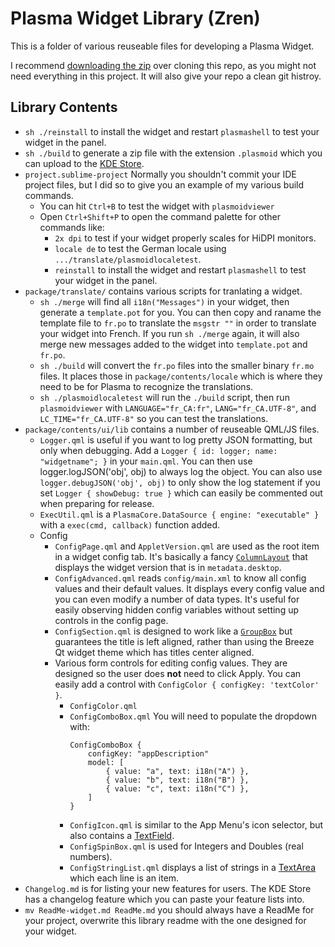 # Plasma Widget Library (Zren)

This is a folder of various reuseable files for developing a Plasma Widget.

I recommend [downloading the zip](https://github.com/Zren/plasma-applet-lib/archive/master.zip) over cloning this repo, as you might not need everything in this project. It will also give your repo a clean git histroy.

## Library Contents

* `sh ./reinstall` to install the widget and restart `plasmashell` to test your widget in the panel.
* `sh ./build` to generate a zip file with the extension `.plasmoid` which you can upload to the [KDE Store](https://store.kde.org).
* `project.sublime-project` Normally you shouldn't commit your IDE project files, but I did so to give you an example of my various build commands.
	* You can hit `Ctrl+B` to test the widget with `plasmoidviewer`
	* Open `Ctrl+Shift+P` to open the command palette for other commands like:
		* `2x dpi` to test if your widget properly scales for HiDPI monitors.
		* `locale de` to test the German locale using `.../translate/plasmoidlocaletest`.
		* `reinstall` to install the widget and restart `plasmashell` to test your widget in the panel.
* `package/translate/` contains various scripts for tranlating a widget.
	* `sh ./merge` will find all `i18n("Messages")` in your widget, then generate a `template.pot` for you. You can then copy and raname the template file to `fr.po` to translate the `msgstr ""` in order to translate your widget into French. If you run `sh ./merge` again, it will also merge new messages added to the widget into `template.pot` and `fr.po`.
	* `sh ./build` will convert the `fr.po` files into the smaller binary `fr.mo` files. It places those in `package/contents/locale` which is where they need to be for Plasma to recognize the translations.
	* `sh ./plasmoidlocaletest` will run the `./build` script, then run `plasmoidviewer` with `LANGUAGE="fr_CA:fr"`, `LANG="fr_CA.UTF-8"`, and `LC_TIME="fr_CA.UTF-8"` so you can test the translations.
* `package/contents/ui/lib` contains a number of reuseable QML/JS files.
	* `Logger.qml` is useful if you want to log pretty JSON formatting, but only when debugging. Add a `Logger { id: logger; name: "widgetname"; }` in your `main.qml`. You can then use logger.logJSON('obj', obj) to always log the object. You can also use `logger.debugJSON('obj', obj)` to only show the log statement if you set `Logger { showDebug: true }` which can easily be commented out when preparing for release.
	* `ExecUtil.qml` is a `PlasmaCore.DataSource { engine: "executable" }` with a `exec(cmd, callback)` function added.
	* Config
		* `ConfigPage.qml` and `AppletVersion.qml` are used as the root item in a widget config tab. It's basically a fancy [`ColumnLayout`](https://doc.qt.io/qt-5/qml-qtquick-layouts-columnlayout.html) that displays the widget version that is in `metadata.desktop`.
		* `ConfigAdvanced.qml` reads `config/main.xml` to know all config values and their default values. It displays every config value and you can even modify a number of data types. It's useful for easily observing hidden config variables without setting up controls in the config page.
		* `ConfigSection.qml` is designed to work like a [`GroupBox`](https://doc.qt.io/qt-5/qml-qtquick-controls-groupbox.html) but guarantees the title is left aligned, rather than using the Breeze Qt widget theme which has titles center aligned.
		* Various form controls for editing config values. They are designed so the user does **not** need to click Apply. You can easily add a control with `ConfigColor { configKey: 'textColor' }`.
			* `ConfigColor.qml`
			* `ConfigComboBox.qml` You will need to populate the dropdown with:  
				```
				ConfigComboBox {
					configKey: "appDescription"
					model: [
						{ value: "a", text: i18n("A") },
						{ value: "b", text: i18n("B") },
						{ value: "c", text: i18n("C") },
					]
				}
				```
			* `ConfigIcon.qml` is similar to the App Menu's icon selector, but also contains a [TextField](https://doc.qt.io/qt-5/qml-qtquick-controls-textfield.html).
			* `ConfigSpinBox.qml` is used for Integers and Doubles (real numbers).
			* `ConfigStringList.qml` displays a list of strings in a [TextArea](https://doc.qt.io/qt-5/qml-qtquick-controls-textarea.html) which each line is an item.
* `Changelog.md` is for listing your new features for users. The KDE Store has a changelog feature which you can paste your feature lists into.
* `mv ReadMe-widget.md ReadMe.md` you should always have a ReadMe for your project, overwrite this library readme with the one designed for your widget.

